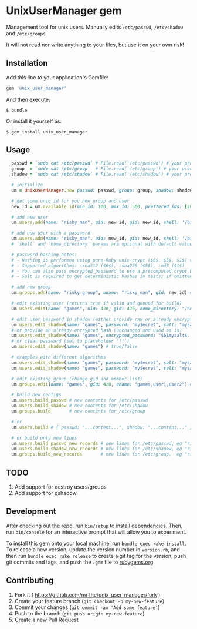 # UnixUserManager gem

Management tool for unix users. Manually edits `/etc/passwd`, `/etc/shadow` and `/etc/groups`.

It will not read nor write anything to your files, but use it on your own risk!

## Installation

Add this line to your application's Gemfile:

```ruby
gem 'unix_user_manager'
```

And then execute:

    $ bundle

Or install it yourself as:

    $ gem install unix_user_manager

## Usage

```ruby
  passwd = `sudo cat /etc/passwd` # File.read('/etc/passwd') # your process should have permission
  group  = `sudo cat /etc/group`  # File.read('/etc/group') # your process should have permission
  shadow = `sudo cat /etc/shadow` # File.read('/etc/shadow') # your process should have permission

  # initialize
  um = UnixUserManager.new passwd: passwd, group: group, shadow: shadow

  # get some uniq id for you new group and user
  new_id = um.available_id(min_id: 100, max_id: 500, preffered_ids: [200, 300, 333, 400, 500], recursive: false) # 42

  # add new user
  um.users.add(name: "risky_man", uid: new_id, gid: new_id, shell: '/bin/bash', home_directory: '/home/riskiy_man') # true

  # add new user with a password
  um.users.add(name: "risky_man", uid: new_id, gid: new_id, shell: '/bin/bash', home_directory: '/home/riskiy_man', password: 'my$ecret', salt: 'mysalt', algorithm: :sha512) # true
  # `shell` and `home_directory` params are optional with default values as shown above

  # password hashing notes:
  # - Hashing is performed using pure-Ruby unix-crypt ($6$, $5$, $1$) via the unix-crypt gem
  # - Supported algorithms: :sha512 ($6$), :sha256 ($5$), :md5 ($1$)
  # - You can also pass encrypted_password to use a precomputed crypt hash as-is
  # - Salt is required to get deterministic hashes in tests; if omitted, a random salt is used

  # add new group
  um.groups.add(name: "risky_group", uname: "risky_man", gid: new_id) # true

  # edit existing user (returns true if valid and queued for build)
  um.users.edit(name: "games", uid: 420, gid: 420, home_directory: "/home/games", shell: "/bin/zsh") # true/false

  # edit user password in shadow (either provide raw or already encrypted)
  um.users.edit_shadow(name: "games", password: "my$ecret", salt: "mysalt", algorithm: :sha512) # true/false
  # or provide an already-encrypted hash (unchanged and used as is)
  um.users.edit_shadow(name: "games", encrypted_password: "$6$mysalt$...hash...") # true/false
  # or clear password (set to placeholder '!!')
  um.users.edit_shadow(name: "games") # true/false

  # examples with different algorithms
  um.users.edit_shadow(name: "games", password: "my$ecret", salt: "mysalt", algorithm: :sha256) # => $5$mysalt$...
  um.users.edit_shadow(name: "games", password: "my$ecret", salt: "mysalt", algorithm: :md5)    # => $1$mysalt$...

  # edit existing group (change gid and member list)
  um.groups.edit(name: "games", gid: 420, uname: "games,user1,user2") # true/false

  # build new configs
  um.users.build_passwd # new contents for /etc/passwd
  um.users.build_shadow # new contents for /etc/shadow
  um.groups.build       # new contents for /etc/group

  # or
  um.users.build # { passwd: "...content...", shadow: "...content..." } new contents for /etc/passwd and /etc/shadow

  # or build only new lines
  um.users.build_passwd_new_records # new lines for /etc/passwd, eg "risky_man:x:42:42::/dev/null:/bin/bash"
  um.users.build_shadow_new_records # new lines for /etc/shadow, eg "risky_man:!!:::::::"
  um.groups.build_new_records       # new lines for /etc/group,  eg "risky_group:x:42:risky_man"
```

## TODO

1. Add support for destroy users/groups
2. Add support for gshadow

## Development

After checking out the repo, run `bin/setup` to install dependencies. Then, run `bin/console` for an interactive prompt that will allow you to experiment.

To install this gem onto your local machine, run `bundle exec rake install`. To release a new version, update the version number in `version.rb`, and then run `bundle exec rake release` to create a git tag for the version, push git commits and tags, and push the `.gem` file to [rubygems.org](https://rubygems.org).

## Contributing

1. Fork it ( https://github.com/mrThe/unix_user_manager/fork )
2. Create your feature branch (`git checkout -b my-new-feature`)
3. Commit your changes (`git commit -am 'Add some feature'`)
4. Push to the branch (`git push origin my-new-feature`)
5. Create a new Pull Request
